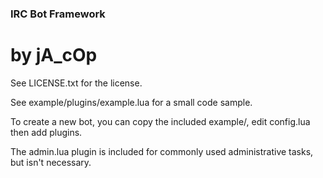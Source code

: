 ### IRC Bot Framework ###
# by jA_cOp #

See LICENSE.txt for the license.

See example/plugins/example.lua for a small code sample.

To create a new bot, you can copy the included example/, edit config.lua then add plugins.

The admin.lua plugin is included for commonly used administrative tasks, but isn't necessary.

